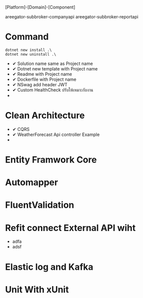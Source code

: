 [Platform]-[Domain]-[Component]

areegator-subbroker-companyapi
areegator-subbroker-reportapi

# Command
```
dotnet new install .\
dotnet new uninstall .\
```
- ✔ Solution name same as Project name
- ✔ Dotnet new template with Project name
- ✔ Readme with Project name
- ✔ Dockerfile with Project name
- ✔ NSwag add header JWT
- ✔ Custom HealthCheck ปรับให้เหมาะกับงาน
- 
# Clean Architecture 
- ✔ CQRS
- ✔ WeatherForecast Api controller Example
-  

# Entity Framwork Core

# Automapper

# FluentValidation

# Refit connect External API wiht
- adfa
- adsf

# Elastic log and Kafka

# Unit With xUnit
